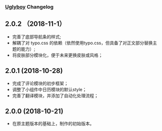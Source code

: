 ### [Uglyboy](http://www.uglyboy.cn) Changelog

## 2.0.2 （2018-11-1）
- 完善了底部导航条的样式;
- 解耦了对 typo.css 的依赖（依然使用typo.css，但具备了对正文部分替换主题的能力）;
- 将皮肤部分模块化，便于未来更换皮肤或风格；


## 2.0.1 (2018-10-28)
- 完成了评论模块的初步框架；
- 调整了小组件中日历模块的默认style；
- 完善了翻译模块，并添加了自动化处理流程；

## 2.0.0 (2018-10-21)

- 在原主题版本的基础上，制作的初始版本。
